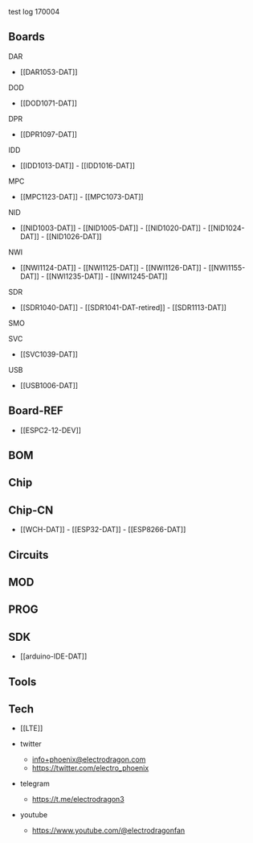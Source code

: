 

test log 170004

## Boards 

DAR
- [[DAR1053-DAT]]

DOD
- [[DOD1071-DAT]]

DPR
- [[DPR1097-DAT]]

IDD
- [[IDD1013-DAT]] - [[IDD1016-DAT]]

MPC
- [[MPC1123-DAT]] - [[MPC1073-DAT]]

NID
- [[NID1003-DAT]] - [[NID1005-DAT]] - [[NID1020-DAT]] - [[NID1024-DAT]] - [[NID1026-DAT]]

NWI
- [[NWI1124-DAT]] - [[NWI1125-DAT]] - [[NWI1126-DAT]] - [[NWI1155-DAT]] - [[NWI1235-DAT]] - [[NWI1245-DAT]] 

SDR
- [[SDR1040-DAT]] - [[SDR1041-DAT-retired]] - [[SDR1113-DAT]]

SMO

SVC
- [[SVC1039-DAT]]


USB
- [[USB1006-DAT]]

## Board-REF
- [[ESPC2-12-DEV]]


## BOM

## Chip 

## Chip-CN
- [[WCH-DAT]] - [[ESP32-DAT]] - [[ESP8266-DAT]]


## Circuits 

## MOD

## PROG

## SDK
- [[arduino-IDE-DAT]]
## Tools


## Tech
- [[LTE]]

- twitter
    - info+phoenix@electrodragon.com
    - https://twitter.com/electro_phoenix
- telegram
    - https://t.me/electrodragon3
- youtube 
    - https://www.youtube.com/@electrodragonfan

